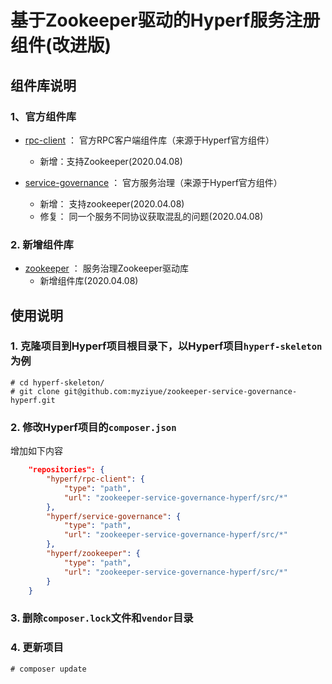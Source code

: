 # 基于Zookeeper驱动的Hyperf服务注册组件(改进版)

## 组件库说明

### 1、官方组件库


- [rpc-client](./src/rpc-client/) ： 官方RPC客户端组件库（来源于Hyperf官方组件）
    - 新增：支持Zookeeper(2020.04.08)

- [service-governance](./src/service-governance/) ： 官方服务治理（来源于Hyperf官方组件） 
    - 新增： 支持zookeeper(2020.04.08)
    - 修复： 同一个服务不同协议获取混乱的问题(2020.04.08)

### 2. 新增组件库

- [zookeeper](./src/zookeeper/) ： 服务治理Zookeeper驱动库
    - 新增组件库(2020.04.08)
    
## 使用说明

### 1. 克隆项目到Hyperf项目根目录下，以Hyperf项目`hyperf-skeleton`为例

```
# cd hyperf-skeleton/
# git clone git@github.com:myziyue/zookeeper-service-governance-hyperf.git
```

### 2. 修改Hyperf项目的`composer.json`
增加如下内容
```json
    "repositories": {
        "hyperf/rpc-client": {
            "type": "path",
            "url": "zookeeper-service-governance-hyperf/src/*"
        },
        "hyperf/service-governance": {
            "type": "path",
            "url": "zookeeper-service-governance-hyperf/src/*"
        },
        "hyperf/zookeeper": {
            "type": "path",
            "url": "zookeeper-service-governance-hyperf/src/*"
        }
    }
```

### 3. 删除`composer.lock`文件和`vendor`目录

### 4. 更新项目

```
# composer update
```


